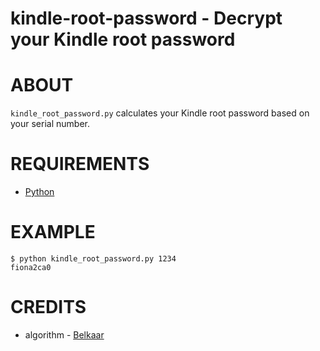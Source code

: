 # kindle-root-password - Decrypt your Kindle root password

# ABOUT

`kindle_root_password.py` calculates your Kindle root password based on your serial number.

# REQUIREMENTS

* [Python](http://python.org)

# EXAMPLE

    $ python kindle_root_password.py 1234
    fiona2ca0

# CREDITS

* algorithm - [Belkaar](http://www.mobileread.com/forums/showthread.php?p=1873256)
